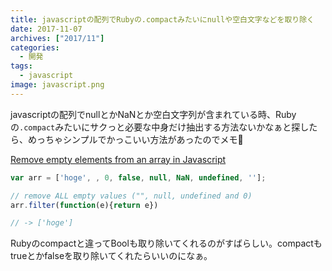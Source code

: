 ```yaml
---
title: javascriptの配列でRubyの.compactみたいにnullや空白文字などを取り除く
date: 2017-11-07
archives: ["2017/11"]
categories:
  - 開発
tags:
  - javascript
image: javascript.png
---
```

javascriptの配列でnullとかNaNとか空白文字列が含まれている時、Rubyの`.compact`みたいにサクっと必要な中身だけ抽出する方法ないかなぁと探したら、めっちゃシンプルでかっこいい方法があったのでメモ📝

<!--more-->

[Remove empty elements from an array in Javascript](https://stackoverflow.com/questions/281264/remove-empty-elements-from-an-array-in-javascript)

```javascript
var arr = ['hoge', , 0, false, null, NaN, undefined, ''];

// remove ALL empty values ("", null, undefined and 0)
arr.filter(function(e){return e})

// -> ['hoge']
```

Rubyのcompactと違ってBoolも取り除いてくれるのがすばらしい。compactもtrueとかfalseを取り除いてくれたらいいのになぁ。
